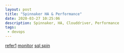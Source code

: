 ```yaml
---
layout: post
title: "Spinnaker HA & Performance"
date: 2020-03-27 10:25:06
description: Spinnaker, HA, Clouddriver, Performance
tags:
 - devops
---
```


[refer1](https://www.spinnaker.io/reference/halyard/high-availability/)
[monitor](https://blog.spinnaker.io/monitoring-spinnaker-part-1-4847f42a3abd)
[sql spin](https://medium.com/@rizza/adding-sql-to-spinnaker-83d3bf8b34ea)
